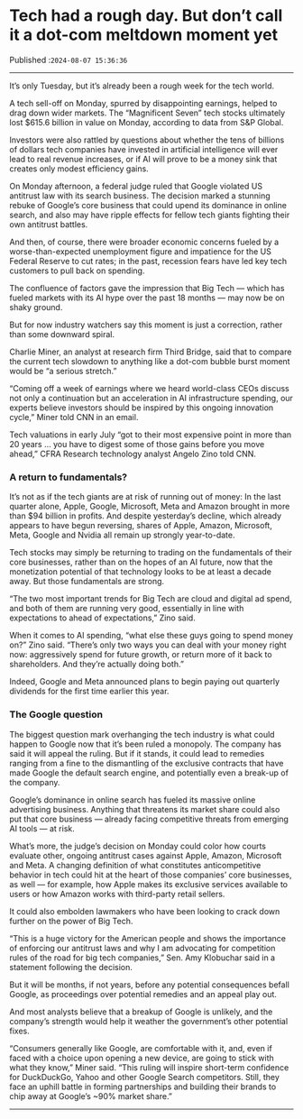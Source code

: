 # Tech had a rough day. But don’t call it a dot-com meltdown moment yet

Published :`2024-08-07 15:36:36`

---

It’s only Tuesday, but it’s already been a rough week for the tech world.

A tech sell-off on Monday, spurred by disappointing earnings, helped to drag down wider markets. The “Magnificent Seven” tech stocks ultimately lost $615.6 billion in value on Monday, according to data from S&P Global.

Investors were also rattled by questions about whether the tens of billions of dollars tech companies have invested in artificial intelligence will ever lead to real revenue increases, or if AI will prove to be a money sink that creates only modest efficiency gains.

On Monday afternoon, a federal judge ruled that Google violated US antitrust law with its search business. The decision marked a stunning rebuke of Google’s core business that could upend its dominance in online search, and also may have ripple effects for fellow tech giants fighting their own antitrust battles.

And then, of course, there were broader economic concerns fueled by a worse-than-expected unemployment figure and impatience for the US Federal Reserve to cut rates; in the past, recession fears have led key tech customers to pull back on spending.

The confluence of factors gave the impression that Big Tech — which has fueled markets with its AI hype over the past 18 months — may now be on shaky ground.

But for now industry watchers say this moment is just a correction, rather than some downward spiral.

Charlie Miner, an analyst at research firm Third Bridge, said that to compare the current tech slowdown to anything like a dot-com bubble burst moment would be “a serious stretch.”

“Coming off a week of earnings where we heard world-class CEOs discuss not only a continuation but an acceleration in AI infrastructure spending, our experts believe investors should be inspired by this ongoing innovation cycle,” Miner told CNN in an email.

Tech valuations in early July “got to their most expensive point in more than 20 years … you have to digest some of those gains before you move ahead,” CFRA Research technology analyst Angelo Zino told CNN.

### A return to fundamentals?

It’s not as if the tech giants are at risk of running out of money: In the last quarter alone, Apple, Google, Microsoft, Meta and Amazon brought in more than $94 billion in profits. And despite yesterday’s decline, which already appears to have begun reversing, shares of Apple, Amazon, Microsoft, Meta, Google and Nvidia all remain up strongly year-to-date.

Tech stocks may simply be returning to trading on the fundamentals of their core businesses, rather than on the hopes of an AI future, now that the monetization potential of that technology looks to be at least a decade away. But those fundamentals are strong.

“The two most important trends for Big Tech are cloud and digital ad spend, and both of them are running very good, essentially in line with expectations to ahead of expectations,” Zino said.

When it comes to AI spending, “what else these guys going to spend money on?” Zino said. “There’s only two ways you can deal with your money right now: aggressively spend for future growth, or return more of it back to shareholders. And they’re actually doing both.”

Indeed, Google and Meta announced plans to begin paying out quarterly dividends for the first time earlier this year.

### The Google question

The biggest question mark overhanging the tech industry is what could happen to Google now that it’s been ruled a monopoly. The company has said it will appeal the ruling. But if it stands, it could lead to remedies ranging from a fine to the dismantling of the exclusive contracts that have made Google the default search engine, and potentially even a break-up of the company.

Google’s dominance in online search has fueled its massive online advertising business. Anything that threatens its market share could also put that core business — already facing competitive threats from emerging AI tools — at risk.

What’s more, the judge’s decision on Monday could color how courts evaluate other, ongoing antitrust cases against Apple, Amazon, Microsoft and Meta. A changing definition of what constitutes anticompetitive behavior in tech could hit at the heart of those companies’ core businesses, as well — for example, how Apple makes its exclusive services available to users or how Amazon works with third-party retail sellers.

It could also embolden lawmakers who have been looking to crack down further on the power of Big Tech.

“This is a huge victory for the American people and shows the importance of enforcing our antitrust laws and why I am advocating for competition rules of the road for big tech companies,” Sen. Amy Klobuchar said in a statement following the decision.

But it will be months, if not years, before any potential consequences befall Google, as proceedings over potential remedies and an appeal play out.

And most analysts believe that a breakup of Google is unlikely, and the company’s strength would help it weather the government’s other potential fixes.

“Consumers generally like Google, are comfortable with it, and, even if faced with a choice upon opening a new device, are going to stick with what they know,” Miner said. “This ruling will inspire short-term confidence for DuckDuckGo, Yahoo and other Google Search competitors. Still, they face an uphill battle in forming partnerships and building their brands to chip away at Google’s ~90% market share.”

---

